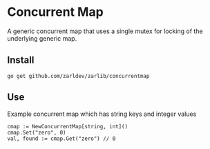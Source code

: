 # Concurrent Map

A generic concurrent map that uses a single mutex for locking of the underlying generic map.

## Install

`go get github.com/zarldev/zarlib/concurrentmap`

## Use

Example concurrent map which has string keys and integer values

```golang
cmap := NewConcurrentMap[string, int]()
cmap.Set("zero", 0)
val, found := cmap.Get("zero") // 0
```
